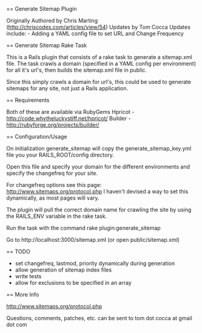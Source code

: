 == Generate Sitemap Plugin

Originally Authored by Chris Marting (http://chriscodes.com/articles/view/54)
Updates by Tom Cocca
Updates include:
	- Adding a YAML config file to set URL and Change Frequency

	
== Generate Sitemap Rake Task

This is a Rails plugin that consists of a rake task to generate a sitemap.xml file.
The task crawls a domain (specified in a YAML config per environment) for all it's url's, 
then builds the sitemap.xml file in public.

Since this simply crawls a domain for url's, this could be used to generate 
sitemaps for any site, not just a Rails application.


== Requirements

Both of these are available via RubyGems
Hpricot - http://code.whytheluckystiff.net/hpricot/
Builder - http://rubyforge.org/projects/builder/


== Configuration/Usage

On initialization generate_sitemap will copy the generate_sitemap_key.yml file you your
RAILS_ROOT/config directory.

Open this file and specify your domain for the different environments and specify the changefreq for
your site.

For changefreq options see this page: http://www.sitemaps.org/protocol.php
I haven't devised a way to set this dynamically, as most pages will vary.

The plugin will pull the correct domain name for crawling the site by using the RAILS_ENV variable
in the rake task.

Run the task with the command
	rake plugin:generate_sitemap
	
Go to http://localhost:3000/sitemap.xml (or open public/sitemap.xml)


== TODO

 - set changefreq, lastmod, priority dynamically during generation
 - allow generation of sitemap index files
 - write tests
 - allow for exclusions to be specified in an array


== More Info

http://www.sitemaps.org/protocol.php

Questions, comments, patches, etc. can be sent to 
	tom dot cocca at gmail dot com
